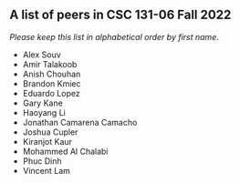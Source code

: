 A list of peers in CSC 131-06 Fall 2022
--------------------------------------------------

*Please keep this list in alphabetical order by first name.*
* Alex Souv
* Amir Talakoob
* Anish Chouhan
* Brandon Kmiec
* Eduardo Lopez
* Gary Kane
* Haoyang Li 
* Jonathan Camarena Camacho
* Joshua Cupler
* Kiranjot Kaur
* Mohammed Al Chalabi
* Phuc Dinh
* Vincent Lam
